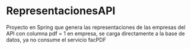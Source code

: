 # RepresentacionesAPI
Proyecto en Spring que genera las representaciones de las empresas del API con columna pdf = 1 en empresa, se carga directamente a la base de datos, ya no consume el servicio facPDF
